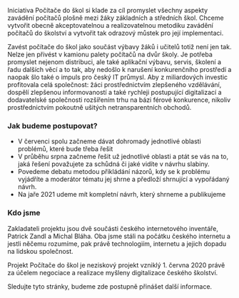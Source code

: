 Iniciativa Počítače do škol si klade za cíl promyslet všechny aspekty zavádění počítačů plošně mezi žáky základních a středních škol. Chceme vytvořit obecně akceptovatelnou a realizovatelnou metodiku zavádění počítačů do školství a vytvořit tak odrazový můstek pro její implementaci. 

Zavést počítače do škol jako součást výbavy žáků i učitelů totiž není jen tak. Nelze jen přivést v kamionu palety počítačů na dvůr školy. Je potřeba promyslet nejenom distribuci, ale také aplikační výbavu, servis, školení a řadu dalších věcí a to tak, aby nedošlo k narušení konkurenčního prostředí a naopak šlo také o impuls pro český IT průmysl. Aby z miliardových investic profitovala celá společnost: žáci prostřednictvím zlepšeného vzdělávání, dospělí zlepšenou informovaností a také rychleji postupující digitalizací a dodavatelské společnosti rozšířením trhu na bázi férové konkurence, nikoliv prostřednictvím pokoutně ušitých netransparentních obchodů. 

### Jak budeme postupovat?

* V červenci spolu začneme dávat dohromady jednotlivé oblasti problémů, které bude třeba řešit
* V průběhu srpna začneme řešit už jednotlivé oblasti a ptát se vás na to, jaká řešení považujete za schůdná či jaké vidíte v návrhu slabiny. 
* Povedeme debatu metodou přikládání názorů, kdy se k problému vyjádříte a moderátor tématu jej shrne a předloží shrnující a vypořádaný návrh.
* Na jaře 2021 udeme mít kompletní návrh, který shrneme a publikujeme

### Kdo jsme

Zakladateli projektu jsou dvě součásti českého internetového inventáře, Patrick Zandl a Michal Bláha. Oba jsme stáli na počátku českého internetu a jestli něčemu rozumíme, pak právě technologiím, internetu a jejich dopadu na lidskou společnost. 

Projekt Počítače do škol je neziskový projekt vzniklý 1. června 2020 právě za účelem negociace a realizace myšleny digitalizace českého školství. 

Sledujte tyto stránky, budeme zde postupně přinášet další informace. 


